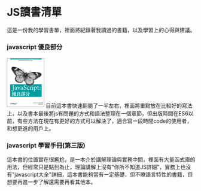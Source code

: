 # JS讀書清單
這是一份我的學習書單，裡面將紀錄著我讀過的書籍，以及學習上的心得與建議。
<br>

### javascript 優良部分
<img src="https://github.com/paul61843/Study-BookList-JS/blob/master/javascript%E5%84%AA%E8%89%AF%E9%83%A8%E5%88%86.jpg" width="100">
目前這本書快速翻閱了一半左右，裡面將重點放在比較好的寫法上，以及書本最後將js有問題的方式和語法整理在一個章節，但出版時間在ES6以前，有些方法在現在有更好的方式可以解決了，適合寫一段時間code的使用者，和想更進的用戶上。

### javascript 學習手冊(第三版)
這本書的位置實在很尷尬，是一本介於講解理論與實務中間，裡面有大量函式庫的用法，但經常只是點到為止，理論講解上沒有"你所不知道JS詳細"，實務上也沒有"javascript大全"詳細，這本書能夠當有一定基礎，但不瞭語言特性的書籍，但想要再進一步了解還需要再看其他本。
